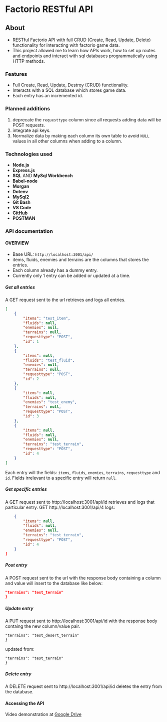 # Factorio RESTful API
## About

- RESTful Factorio API with full CRUD (Create, Read, Update, Delete) functionality for interacting with factorio game data.
- This project allowed me to learn how APIs work, how to set up routes and endpoints and interact with sql databases programmatically using HTTP methods.

### Features

- Full Create, Read, Update, Destroy (CRUD) functionality.
- Interacts with a SQL database which stores game data.
- Each entry has an incremented id.

### Planned additions

1. deprecate the `requesttype` column since all requests adding data will be POST requests.
2. integrate api keys.
3. Normalize data by making each column its own table to avoid `NULL` values in all other columns when adding to a column.

### Technologies used

- **Node.js**  
- **Express.js**  
- **SQL** AND **MySql Workbench**
- **Babel-node**  
- **Morgan**  
- **Dotenv**  
- **MySql2** 
- **Git Bash**  
- **VS Code**  
- **GitHub**
- **POSTMAN**

### **API documentation**

#### **OVERVIEW**

- Base URL: `http://localhost:3001/api/`
- items, fluids, enemies and terrains are the columns that stores the entries.
- Each column already has a dummy entry.
- Currently only 1 entry can be added or updated at a time.

##### Get all entries

A GET request sent to the url retrieves and logs all entries.
```json
[
    {
        "items": "test_item",
        "fluids": null,
        "enemies": null,
        "terrains": null,
        "requesttype": "POST",
        "id": 1
    },
    {
        "items": null,
        "fluids": "test_fluid",
        "enemies": null,
        "terrains": null,
        "requesttype": "POST",
        "id": 2
    },
    {
        "items": null,
        "fluids": null,
        "enemies": "test_enemy",
        "terrains": null,
        "requesttype": "POST",
        "id": 3
    },
    {
        "items": null,
        "fluids": null,
        "enemies": null,
        "terrains": "test_terrain",
        "requesttype": "POST",
        "id": 4
    }
]
```

Each entry will the fields: `items`, `fluids`, `enemies`, `terrains`, `requesttype` and `id`. Fields irrelevant to a specific entry will return `null`.

##### Get specific entries

A GET request sent to http://localhost:3001/api/id retrieves and logs that particular entry.
GET http://localhost:3001/api/4 logs:

```json [
    {
        "items": null,
        "fluids": null,
        "enemies": null,
        "terrains": "test_terrain",
        "requesttype": "POST",
        "id": 4
    }
]
```

##### Post entry

A POST request sent to the url with the response body containing a column and value will insert to the database like below:
```json {
"terrains": "test_terrain"
}
```

##### Update entry

A PUT request sent to http://localhost:3001/api/id with the response body containg the new column/value pair.

```json{
"terrains": "test_desert_terrain"
}
```
updated from:
```json{
"terrains": "test_terrain"
}
```

##### Delete entry

A DELETE request sent to http://localhost:3001/api/id deletes the entry from the database.

#### **Accessing the API**

Video demonstration at [Google Drive](https://drive.google.com/drive/folders/1WPtrEO1JeMeknNhpuNRsf7SndHTUCeuy)

